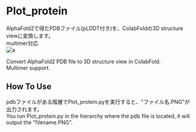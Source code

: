 # Plot_protein
 AlphaFold2で得たPDBファイル(pLDDT付き)を、ColabFoldの3D structure viewに変換します。  
 multimer対応  
 ![a](https://user-images.githubusercontent.com/44022497/162230215-625a9091-7bd0-4484-b77e-b20ecc3b0876.png)  
   
 Convert AlphaFold2 PDB file to 3D structure view in ColabFold.  
 Multimer support.  
   
## How To Use
 pdbファイルがある階層でPlot_protein.pyを実行すると、"ファイル名.PNG"が出力されます。  
 You run Plot_protein.py in the hierarchy where the pdb file is located, it will output the "filename.PNG".  